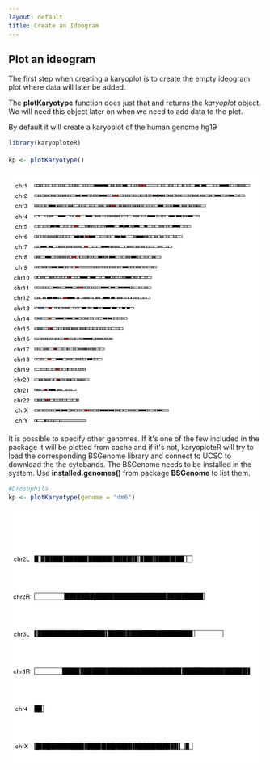 ```yaml
---
layout: default
title: Create an Ideogram
---
```





## Plot an ideogram

The first step when creating a karyoplot is to create the empty ideogram plot where 
data will later be added.

The **plotKaryotype** function does just that and returns the
*karyoplot* object. We will need this object later on when 
we need to add data to the plot.

By default it will create a karyoplot of the human genome hg19


```r
library(karyoploteR)

kp <- plotKaryotype()
```

![plot of chunk Figure1](images//Figure1-1.png)


It is possible to specify other genomes. If it's one of the few included in the 
package it will be plotted from cache and if it's not, karyoploteR will try to load the 
corresponding BSGenome library and connect to UCSC to download the the cytobands. The 
BSGenome needs to be installed in the system. Use **installed.genomes()** from package 
**BSGenome** to list them.


```r
#Drosophila
kp <- plotKaryotype(genome = "dm6")
```

![plot of chunk Figure2](images//Figure2-1.png)




